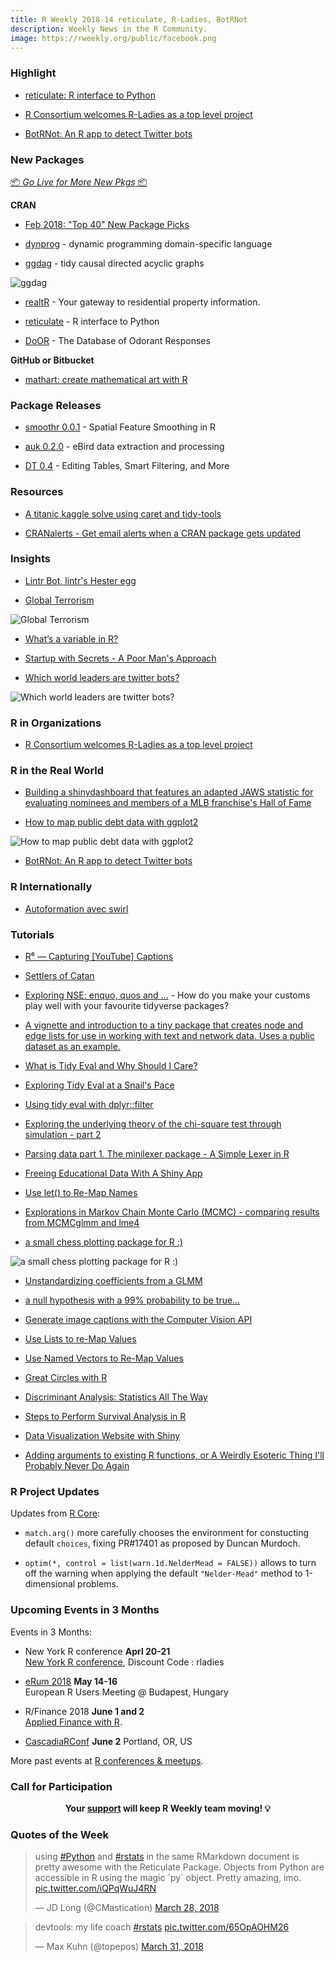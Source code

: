 ```yaml
---
title: R Weekly 2018-14 reticulate, R-Ladies, BotRNot
description: Weekly News in the R Community.
image: https://rweekly.org/public/facebook.png
---
```


###  Highlight

+ [reticulate: R interface to Python](http://blog.rstudio.com/2018/03/26/reticulate-r-interface-to-python/)

+ [R Consortium welcomes R-Ladies as a top level project](https://www.r-consortium.org/announcement/2018/03/27/r-consortium-welcomes-r-ladies-as-a-top-level-project)

+ [BotRNot: An R app to detect Twitter bots](http://blog.revolutionanalytics.com/2018/03/twitter-bot-or-not.html)

###  New Packages

<p class="added-hostname"><a href="https://rweekly.org/live" target="_blank" class="externalLink">📦 <i>Go Live for More New Pkgs</i> 📦</a></p>

**CRAN**

+ [Feb 2018: "Top 40" New Package Picks](https://rviews.rstudio.com/2018/03/29/feb-2018-top-40-new-package-picks/)

+ [dynprog](https://mailund.github.io/dynprog/) - dynamic programming domain-specific language

+ [ggdag](https://malco.io/2018/03/28/ggdag-0-1-0/) - tidy causal directed acyclic graphs

![ggdag](https://raw.githubusercontent.com/rweekly/image/master/2018-8/ggdag.png)

+ [realtR](http://asbcllc.com/r_packages/realtR/2018/introduction/index.html) - Your gateway to residential property information.

+ [reticulate](http://blog.rstudio.com/2018/03/26/reticulate-r-interface-to-python/) - R interface to Python

+ [DoOR](https://ropensci.org/blog/2018/03/27/door/) - The Database of Odorant Responses

**GitHub or Bitbucket**

+ [mathart: create mathematical art with R](https://github.com/marcusvolz/mathart)

### Package Releases

+ [smoothr 0.0.1](http://strimas.com/smoothr/) - Spatial Feature Smoothing in R

+ [auk 0.2.0](https://cornelllabofornithology.github.io/auk/) - eBird data extraction and processing

+ [DT 0.4](https://blog.rstudio.com/2018/03/29/dt-0-4/) - Editing Tables, Smart Filtering, and More

###  Resources

+ [A titanic kaggle solve using caret and tidy-tools](https://rsangole.netlify.com/project/yet-another-titanic-solve/)
* [CRANalerts - Get email alerts when a CRAN package gets updated](https://cranalerts.com/)


### Insights

+ [Lintr Bot, lintr's Hester egg](http://www.masalmon.eu/2018/03/30/lintr-bot/)

+ [Global Terrorism](https://dominikkoch.github.io/Global-Terrorism/)

![Global Terrorism](https://raw.githubusercontent.com/rweekly/image/master/2018-8/Global-Terrorism-Map.png)

+ [What’s a variable in R?](http://rex-analytics.com/whats-variable-r/)

+ [Startup with Secrets - A Poor Man's Approach](https://www.jottr.org/2018/03/30/startup-secrets/)


+ [Which world leaders are twitter bots?](https://blog.jumpingrivers.com/posts/2018/rtweet_leaders/)

![Which world leaders are twitter bots?](https://raw.githubusercontent.com/rweekly/image/master/2018-8/bot.svg)

###  R in Organizations

+ [R Consortium welcomes R-Ladies as a top level project](https://www.r-consortium.org/announcement/2018/03/27/r-consortium-welcomes-r-ladies-as-a-top-level-project)

### R in the Real World

+ [Building a shinydashboard that features an adapted JAWS statistic for evaluating nominees and members of a MLB franchise's Hall of Fame](https://erbo.rbind.io/blog/2018-03-09-a-baseball-dashboard-in-time-for-opening-weekend-part-one/)

+ [How to map public debt data with ggplot2](http://www.sharpsightlabs.com/blog/map-public-debt-ggplot2/)

![How to map public debt data with ggplot2](https://raw.githubusercontent.com/rweekly/image/master/2018-8/euro_debt_map.png)

+ [BotRNot: An R app to detect Twitter bots](http://blog.revolutionanalytics.com/2018/03/twitter-bot-or-not.html)


### R Internationally

+ [Autoformation avec swirl ](https://tutoriels-data-mining.blogspot.fr/2018/03/autoformation-avec-swirl.html)


###  Tutorials

+ [R⁶ — Capturing [YouTube] Captions](https://rud.is/b/2018/03/29/r%E2%81%B6-capturing-youtube-captions/)

+ [Settlers of Catan](https://emmavestesson.netlify.com/2018/03/settlers-of-catan/)

+ [Exploring NSE: enquo, quos and ...](https://www.daeconomist.com/post/2018-03-27-exploring-nse-enquo-and-quos/) -  How do you make your customs play well with your favourite tidyverse packages?

+ [A vignette and introduction to a tiny package that creates node and edge lists for use in working with text and network data. Uses a public dataset as an example.](https://aczane.netlify.com/2018/03/27/the-biblionetwork-package/)

+ [What is Tidy Eval and Why Should I Care?](https://thisisnic.github.io/2018/03/29/what-is-tidy-eval-and-why-should-i-care/)

+ [Exploring Tidy Eval at a Snail's Pace](https://thisisnic.github.io/2018/02/20/exploring-tidy-eval-snails-pace/)

+ [Using tidy eval with dplyr::filter](https://thisisnic.github.io/2018/03/27/using-tidy-eval-with-dplyr-filter/)

+ [Exploring the underlying theory of the chi-square test through simulation - part 2](https://www.rdatagen.net/post/a-little-intuition-and-simulation-behind-the-chi-square-test-of-independence-part-2/)

+ [Parsing data part 1. The minilexer package - A Simple Lexer in R](https://coolbutuseless.bitbucket.io/2018/03/26/parsing-data-part-1.-the-minilexer-package---a-simple-lexer-in-r/)

+ [Freeing Educational Data With A Shiny App](http://kgilds.rbind.io/2018/03/26/freeing-educational-data-with-a-shiny-app/)

+ [Use let() to Re-Map Names](http://www.win-vector.com/blog/2018/03/r-tip-use-let-to-re-map-names/)

+ [Explorations in Markov Chain Monte Carlo (MCMC) - comparing results from MCMCglmm and lme4](https://jrosen48.github.io/blog/explorations-in-markov-chain-monte-carlo-mcmc/)

+ [a small chess plotting package for R :)](http://www.robert-hickman.eu/post/hello-world-a-small-chess-plotting-package/)

![a small chess plotting package for R :)](https://raw.githubusercontent.com/rweekly/image/master/2018-8/immortal_game.gif)

+ [Unstandardizing coefficients from a GLMM](https://aosmith.rbind.io/2018/03/26/unstandardizing-coefficients/)

+ [a null hypothesis with a 99% probability to be true…](https://xianblog.wordpress.com/2018/03/28/a-null-hypothesis-with-a-99-probability-to-be-true/)

+ [Generate image captions with the Computer Vision API](http://blog.revolutionanalytics.com/2018/03/computer-vision-api.html)

+ [Use Lists to re-Map Values](http://www.win-vector.com/blog/2018/03/r-tip-use-lists-to-re-map-values/)

+ [Use Named Vectors to Re-Map Values](http://www.win-vector.com/blog/2018/03/r-tip-use-named-vectors-to-re-map-values/)

+ [Great Circles with R](https://jessesadler.com/post/great-circles-sp-sf/)

+ [Discriminant Analysis: Statistics All The Way](https://r-posts.com/discriminant-analysis-statistics-all-the-way/)

+ [Steps to Perform Survival Analysis in R](https://r-posts.com/steps-to-perform-survival-analysis-in-r/)

+ [Data Visualization Website with Shiny](https://r-video-tutorial.blogspot.hk/2018/03/data-visualization-website-with-shiny.html)

+ [Adding arguments to existing R functions, or A Weirdly Esoteric Thing I'll Probably Never Do Again](https://blog.karawoo.com/2018/03/31/adding-arguments-to-existing-r-functions)

<!--<div class="post-more-begin"></div><div class="post-more-end"></div>-->

###  R Project Updates

Updates from [R Core](http://developer.r-project.org/blosxom.cgi/R-devel/NEWS):

+ `match.arg()` more carefully chooses the environment for constucting default `choices`, fixing PR#17401 as proposed by Duncan Murdoch.

+ `optim(*, control = list(warn.1d.NelderMead = FALSE))` allows to turn off the warning when applying the default `"Nelder-Mead"` method to 1-dimensional problems.


###  Upcoming Events in 3 Months

Events in 3 Months:

+ New York R conference **Aprl 20-21** <br />
[New York R conference](https://www.rstats.nyc/), Discount Code : rladies

+ [eRum 2018](http://2018.erum.io) **May 14-16** <br />
European R Users Meeting @ Budapest, Hungary

+ R/Finance 2018 **June 1 and 2** <br />
[Applied Finance with R](http://www.rinfinance.com).

+ [CascadiaRConf](https://cascadiarconf.com/) **June 2**
Portland, OR, US

<!--
+ [7eme Rencontres R](https://r2018-rennes.sciencesconf.org/)  **July 5 & 6** <br />
Rennes - Agrocampus

+ [useR! 2018](https://user2018.r-project.org/) **July 10** <br />
The annual useR! conference is the main meeting of the international R user and developer community.

+ [LatinR 2018](http://latin-r.com/) **Sept 4-5** <br />
Buenos Aires, Argentina. -->

More past events at [R conferences & meetups](https://conf.rweekly.org).

###  Call for Participation

<p class="hide-support added-hostname support-rweekly" style="text-align: center;font-weight: bold;">Your <a class="non-visited externalLink" href="https://www.patreon.com/rweekly" onclick="pas(this)">support</a> will keep R Weekly team moving! 💡</p>

###  Quotes of the Week

<blockquote class="twitter-tweet" data-lang="en"><p lang="en" dir="ltr">using <a href="https://twitter.com/hashtag/Python?src=hash&amp;ref_src=twsrc%5Etfw">#Python</a> and <a href="https://twitter.com/hashtag/rstats?src=hash&amp;ref_src=twsrc%5Etfw">#rstats</a> in the same RMarkdown document is pretty awesome with the Reticulate Package. Objects from Python are accessible in R using the magic `py` object. Pretty amazing, imo. <a href="https://t.co/iQPqWuJ4RN">pic.twitter.com/iQPqWuJ4RN</a></p>&mdash; JD Long (@CMastication) <a href="https://twitter.com/CMastication/status/978920075041361921?ref_src=twsrc%5Etfw">March 28, 2018</a></blockquote>

<blockquote class="twitter-tweet" data-lang="en"><p lang="en" dir="ltr">devtools: my life coach <a href="https://twitter.com/hashtag/rstats?src=hash&amp;ref_src=twsrc%5Etfw">#rstats</a> <a href="https://t.co/65OpAOHM26">pic.twitter.com/65OpAOHM26</a></p>&mdash; Max Kuhn (@topepos) <a href="https://twitter.com/topepos/status/980060227214217217?ref_src=twsrc%5Etfw">March 31, 2018</a></blockquote>
